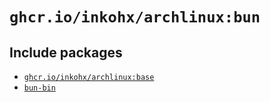 # `ghcr.io/inkohx/archlinux:bun`

## Include packages

- [`ghcr.io/inkohx/archlinux:base`](../base/README.md)
- [`bun-bin`](https://aur.archlinux.org/packages/bun-bin)
